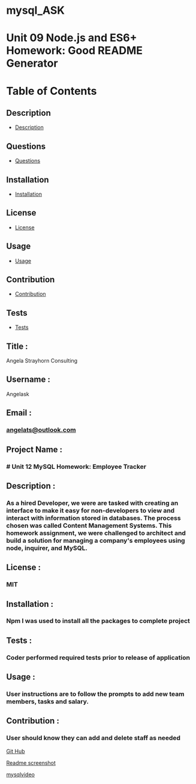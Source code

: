 # mysql_ASK
# Unit 09 Node.js and ES6+ Homework: Good README Generator
  # Table of Contents

  ## Description
  * [Description](#Description)

  ## Questions
  * [Questions](#Questions)

  ## Installation
  * [Installation](#Installation)

  ## License
  * [License](#License)

  ## Usage
  * [Usage](#Usage)

  ## Contribution
  * [Contribution](#Contribution)

  ## Tests
  * [Tests](#Tests)


  ## Title :
  Angela Strayhorn Consulting
  
  ## Username :
   Angelask
  ## Email :
  ### angelats@outlook.com
  ## Project Name :
  ###  # Unit 12 MySQL Homework: Employee Tracker
  ## Description :
  ###  As a hired Developer, we were are tasked with creating an interface to make it easy for non-developers to view and interact with information stored in databases. The process  chosen was called **C**ontent **M**anagement **S**ystems. This homework assignment, we were challenged to architect and build a solution for managing a company's employees using node, inquirer, and MySQL.
  ## License :
  ###  MIT
  ## Installation :
  ###  Npm I was used to install all the packages to complete project
  ## Tests :
  ###  Coder performed required tests prior to release of application
  ## Usage :
  ###  User instructions are to follow the prompts to add new team members, tasks and salary. 
  ## Contribution :
  ### User should know they can add and delete staff as needed

  [Git Hub](https://github.com/angelask/mysql_ASK)

 [Readme screenshot](https://github.com/angelask/mysql_ASK/issues/1#issue-696282866)

 [mysqlvideo]( https://drive.google.com/file/d/1FZxyblq17amAQW2V82IAUk_oAp595DeA/view)



